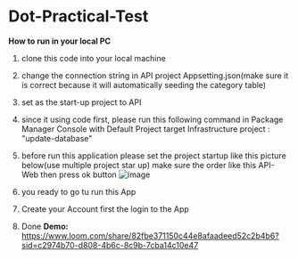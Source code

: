 # Dot-Practical-Test

**How to run in your local PC**

1. clone this code into your local machine
2. change the connection string in API project Appsetting.json(make sure it is correct because it will automatically seeding the category table)
3. set as the start-up project  to API

3. since it using code first, please run this following command in Package  Manager Console  with Default Project target Infrastructure project : "update-database"
4. before run this application please set the project startup like this picture below(use multiple project star up) make sure the order like this  API-Web then press ok button
   ![image](https://github.com/user-attachments/assets/03b676ca-cf3e-42ec-801f-24336124579c)

5. you ready to go tu run this App
6. Create your Account first the login to the App
7. Done
**Demo:** https://www.loom.com/share/82fbe371150c44e8afaadeed52c2b4b6?sid=c2974b70-d808-4b6c-8c9b-7cba14c10e47
